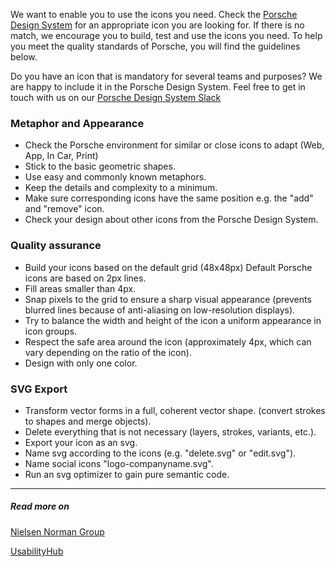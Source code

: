 <ComponentHeading name="Icon"></ComponentHeading>

We want to enable you to use the icons you need. Check the [Porsche Design System](https://icons.porsche.com/#/) for an
appropriate icon you are looking for. If there is no match, we encourage you to build, test and use the icons you need.
To help you meet the quality standards of Porsche, you will find the guidelines below.

Do you have an icon that is mandatory for several teams and purposes? We are happy to include it in the Porsche Design
System. Feel free to get in touch with us on our
[Porsche Design System Slack](https://porschedev.slack.com/archives/CT7AVHTTQ)

### Metaphor and Appearance

- Check the Porsche environment for similar or close icons to adapt (Web, App, In Car, Print)
- Stick to the basic geometric shapes.
- Use easy and commonly known metaphors.
- Keep the details and complexity to a minimum.
- Make sure corresponding icons have the same position e.g. the "add" and "remove" icon.
- Check your design about other icons from the Porsche Design System.

### Quality assurance

- Build your icons based on the default grid (48x48px) Default Porsche icons are based on 2px lines.
- Fill areas smaller than 4px.
- Snap pixels to the grid to ensure a sharp visual appearance (prevents blurred lines because of anti-aliasing on
  low-resolution displays).
- Try to balance the width and height of the icon a uniform appearance in icon groups.
- Respect the safe area around the icon (approximately 4px, which can vary depending on the ratio of the icon).
- Design with only one color.

### SVG Export

- Transform vector forms in a full, coherent vector shape. (convert strokes to shapes and merge objects).
- Delete everything that is not necessary (layers, strokes, variants, etc.).
- Export your icon as an svg.
- Name svg according to the icons (e.g. "delete.svg" or "edit.svg").
- Name social icons "logo-companyname.svg".
- Run an svg optimizer to gain pure semantic code.

---

##### Read more on

[Nielsen Norman Group](https://www.nngroup.com/articles/icon-testing/)

[UsabilityHub](https://usabilityhub.com/examples/easiest-icon-to-understand)
